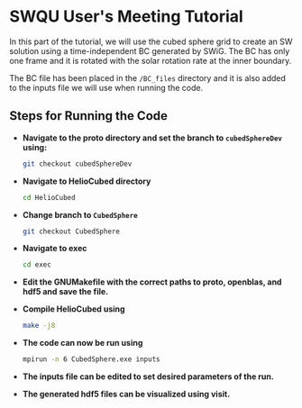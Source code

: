 # SWQU User's Meeting Tutorial

In this part of the tutorial, we will use the cubed sphere grid to create an SW solution using a time-independent BC generated by SWiG. The BC has only one frame and it is rotated with the solar rotation rate at the inner boundary.

The BC file has been placed in the `/BC_files` directory and it is also added to the inputs file we will use when running the code.

## Steps for Running the Code

- **Navigate to the proto directory and set the branch to `cubedSphereDev` using:**
   ```bash
   git checkout cubedSphereDev

- **Navigate to HelioCubed directory**
   ```bash
   cd HelioCubed
- **Change branch to `CubedSphere`**
  ```bash
  git checkout CubedSphere
  
- **Navigate to exec**
  ```bash
  cd exec
  
- **Edit the GNUMakefile with the correct paths to proto, openblas, and hdf5 and save the file.**

- **Compile HelioCubed using**
   ```bash
   make -j8

- **The code can now be run using**
    ```bash
    mpirun -n 6 CubedSphere.exe inputs

- **The inputs file can be edited to set desired parameters of the run.**
- **The generated hdf5 files can be visualized using visit.**


